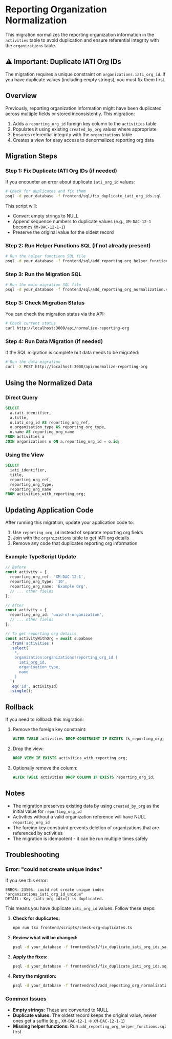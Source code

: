 # Reporting Organization Normalization

This migration normalizes the reporting organization information in the `activities` table to avoid duplication and ensure referential integrity with the `organizations` table.

## ⚠️ Important: Duplicate IATI Org IDs

The migration requires a unique constraint on `organizations.iati_org_id`. If you have duplicate values (including empty strings), you must fix them first.

## Overview

Previously, reporting organization information might have been duplicated across multiple fields or stored inconsistently. This migration:

1. Adds a `reporting_org_id` foreign key column to the `activities` table
2. Populates it using existing `created_by_org` values where appropriate
3. Ensures referential integrity with the `organizations` table
4. Creates a view for easy access to denormalized reporting org data

## Migration Steps

### Step 1: Fix Duplicate IATI Org IDs (if needed)

If you encounter an error about duplicate `iati_org_id` values:

```bash
# Check for duplicates and fix them
psql -d your_database -f frontend/sql/fix_duplicate_iati_org_ids.sql
```

This script will:
- Convert empty strings to NULL
- Append sequence numbers to duplicate values (e.g., `XM-DAC-12-1` becomes `XM-DAC-12-1-1`)
- Preserve the original value for the oldest record

### Step 2: Run Helper Functions SQL (if not already present)

```bash
# Run the helper functions SQL file
psql -d your_database -f frontend/sql/add_reporting_org_helper_functions.sql
```

### Step 3: Run the Migration SQL

```bash
# Run the main migration SQL file
psql -d your_database -f frontend/sql/add_reporting_org_normalization.sql
```

### Step 3: Check Migration Status

You can check the migration status via the API:

```bash
# Check current status
curl http://localhost:3000/api/normalize-reporting-org
```

### Step 4: Run Data Migration (if needed)

If the SQL migration is complete but data needs to be migrated:

```bash
# Run the data migration
curl -X POST http://localhost:3000/api/normalize-reporting-org
```

## Using the Normalized Data

### Direct Query

```sql
SELECT
  a.iati_identifier,
  a.title,
  o.iati_org_id AS reporting_org_ref,
  o.organisation_type AS reporting_org_type,
  o.name AS reporting_org_name
FROM activities a
JOIN organizations o ON a.reporting_org_id = o.id;
```

### Using the View

```sql
SELECT
  iati_identifier,
  title,
  reporting_org_ref,
  reporting_org_type,
  reporting_org_name
FROM activities_with_reporting_org;
```

## Updating Application Code

After running this migration, update your application code to:

1. Use `reporting_org_id` instead of separate reporting org fields
2. Join with the `organizations` table to get IATI org details
3. Remove any code that duplicates reporting org information

### Example TypeScript Update

```typescript
// Before
const activity = {
  reporting_org_ref: 'XM-DAC-12-1',
  reporting_org_type: '10',
  reporting_org_name: 'Example Org',
  // ... other fields
};

// After
const activity = {
  reporting_org_id: 'uuid-of-organization',
  // ... other fields
};

// To get reporting org details
const activityWithOrg = await supabase
  .from('activities')
  .select(`
    *,
    organization:organizations!reporting_org_id (
      iati_org_id,
      organisation_type,
      name
    )
  `)
  .eq('id', activityId)
  .single();
```

## Rollback

If you need to rollback this migration:

1. Remove the foreign key constraint:
   ```sql
   ALTER TABLE activities DROP CONSTRAINT IF EXISTS fk_reporting_org;
   ```

2. Drop the view:
   ```sql
   DROP VIEW IF EXISTS activities_with_reporting_org;
   ```

3. Optionally remove the column:
   ```sql
   ALTER TABLE activities DROP COLUMN IF EXISTS reporting_org_id;
   ```

## Notes

- The migration preserves existing data by using `created_by_org` as the initial value for `reporting_org_id`
- Activities without a valid organization reference will have NULL `reporting_org_id`
- The foreign key constraint prevents deletion of organizations that are referenced by activities
- The migration is idempotent - it can be run multiple times safely

## Troubleshooting

### Error: "could not create unique index"

If you see this error:
```
ERROR: 23505: could not create unique index "organizations_iati_org_id_unique"
DETAIL: Key (iati_org_id)=() is duplicated.
```

This means you have duplicate `iati_org_id` values. Follow these steps:

1. **Check for duplicates:**
   ```bash
   npm run tsx frontend/scripts/check-org-duplicates.ts
   ```

2. **Review what will be changed:**
   ```bash
   psql -d your_database -f frontend/sql/fix_duplicate_iati_org_ids_safe.sql
   ```

3. **Apply the fixes:**
   ```bash
   psql -d your_database -f frontend/sql/fix_duplicate_iati_org_ids.sql
   ```

4. **Retry the migration:**
   ```bash
   psql -d your_database -f frontend/sql/add_reporting_org_normalization.sql
   ```

### Common Issues

- **Empty strings:** These are converted to NULL
- **Duplicate values:** The oldest record keeps the original value, newer ones get a suffix (e.g., `XM-DAC-12-1` → `XM-DAC-12-1-1`)
- **Missing helper functions:** Run `add_reporting_org_helper_functions.sql` first 